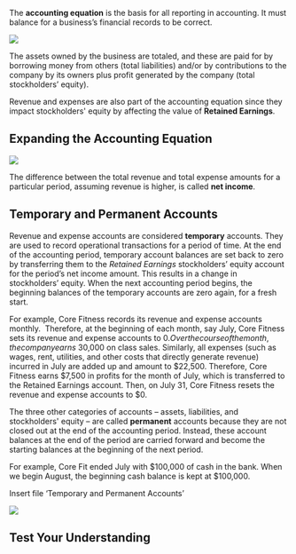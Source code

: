 The **accounting equation** is the basis for all reporting in accounting. It must balance for a business’s financial records to be correct.

![](./Chapter_1_Introduction_to_business_and_accounting_concepts/media/03_AccountingEquation/image1.png)

The assets owned by the business are totaled, and these are paid for by borrowing money from others (total liabilities) and/or by contributions to the company by its owners plus profit generated by the company (total stockholders’ equity).

Revenue and expenses are also part of the accounting equation since they impact stockholders' equity by affecting the value of **Retained Earnings**.

## Expanding the Accounting Equation

![](./Chapter_1_Introduction_to_business_and_accounting_concepts/media/03_AccountingEquation/image2.png)

The difference between the total revenue and total expense amounts for a particular period, assuming revenue is higher, is called **net income**.

## Temporary and Permanent Accounts

Revenue and expense accounts are considered **temporary** accounts. They are used to record operational transactions for a period of time. At the end of the accounting period, temporary account balances are set back to zero by transferring them to the *Retained Earnings* stockholders’ equity account for the period’s net income amount. This results in a change in stockholders’ equity. When the next accounting period begins, the beginning balances of the temporary accounts are zero again, for a fresh start.

For example, Core Fitness records its revenue and expense accounts monthly.  Therefore, at the beginning of each month, say July, Core Fitness sets its revenue and expense accounts to $0.  Over the course of the month, the company earns ~$30,000 on class sales. Similarly, all expenses (such as wages, rent, utilities, and other costs that directly generate revenue) incurred in July are added up and amount to $22,500. Therefore, Core Fitness earns $7,500 in profits for the month of July, which is transferred to the Retained Earnings account. Then, on July 31, Core Fitness resets the revenue and expense accounts to $0.  

The three other categories of accounts – assets, liabilities, and stockholders' equity – are called **permanent** accounts because they are not closed out at the end of the accounting period. Instead, these account balances at the end of the period are carried forward and become the starting balances at the beginning of the next period.

For example, Core Fit ended July with $100,000 of cash in the bank. When we begin August, the beginning cash balance is kept at $100,000.

Insert file ‘Temporary and Permanent Accounts’

![](./Chapter_1_Introduction_to_business_and_accounting_concepts/media/03_AccountingEquation/image3.png)

## Test Your Understanding 

